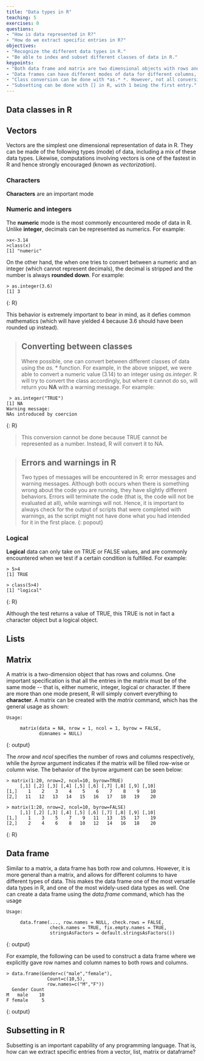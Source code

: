 ```yaml
---
title: "Data types in R"
teaching: 5
exercises: 0
questions: 
- "How is data represented in R?"
- "How do we extract specific entries in R?"
objectives: 
- "Recognize the different data types in R."
- "Be able to index and subset different classes of data in R." 
keypoints: 
- "Both data frame and matrix are two dimensional objects with rows and columns. "
- "Data frames can have different modes of data for different columns, while all the entries in the matrix must be of the same mode."
- "Class conversion can be done with *as.* *. However, not all conversions can occur and if unsuccessful, will return a warning message." 
- "Subsetting can be done with [] in R, with 1 being the first entry." 
---
```

## Data classes in R

## Vectors
Vectors are the simplest one dimensional representation of data in R. They can be made of the following types (mode) of data, including a mix of these data types. Likewise, computations involving vectors is one of the fastest in R and hence strongly encouraged (known as *vectorization*).  

### Characters 
**Characters** are an important mode
### Numeric and integers
The **numeric** mode is the most commonly encountered mode of data in R. Unlike **integer**, decimals can be represented as numerics. For example: 

~~~
>x<-3.14
>class(x)
[1] "numeric"
~~~

On the other hand, the when one tries to convert between a numeric and an integer (which cannot represent decimals), the decimal is stripped and the number is always **rounded down**. For example:

~~~
> as.integer(3.6)
[1] 3
~~~
 {: R}
 

This behavior is extremely important to bear in mind, as it defies common mathematics (which will have yielded 4 because 3.6 should have been rounded up instead). 

 > ## Converting between classes 
 >
 > Where possible, one can convert between different classes of data using the *as.* * function. For example, in the above snippet, we were able to convert a numeric value (3.14) to an integer using *as.integer*. R will try to convert the class accordingly, but where it cannot do so, will return you **NA** with a warning message. For example:
 
~~~
 > as.integer("TRUE")
[1] NA
Warning message:
NAs introduced by coercion 
~~~
{: R}

> This conversion cannot be done because TRUE cannot be represented as a number. Instead, R will convert it to NA.

> ## Errors and warnings in R
>
> Two types of messages will be encountered in R: error messages and warning messages. Although both  occurs when there is something wrong about the code you are running, they have slightly different behaviors. Errors will terminate the code (that is, the code will not be evaluated at all), while warnings will not. Hence, it is important to always check for the output of scripts that were completed with warnings, as the script might not have done what you had intended for it in the first place. 
{: popout}

### Logical 
**Logical** data can only take on TRUE or FALSE values, and are commonly encountered when we test if a certain condition is fulfilled. For example: 

~~~
> 5>4
[1] TRUE

> class(5>4)
[1] "logical"
~~~
{: R}

Although the test returns a value of TRUE, this TRUE is not in fact a character object but a logical object. 

## Lists

## Matrix
A matrix is a two-dimension object that has rows and columns. One important specification is that all the entries in the matrix must be of the same mode -- that is, either numeric, integer, logical or character. If there are more than one mode present, R will simply convert everything to **character**. 
A matrix can be created with the *matrix* command, which has the general usage as shown:

~~~
Usage:

     matrix(data = NA, nrow = 1, ncol = 1, byrow = FALSE,
            dimnames = NULL)

~~~
{: output}
 
The *nrow* and *ncol* specifies the number of rows and columns respectively, while the *byrow* argument indicates if the matrix will be filled row-wise or column wise. The behavior of the byrow argument can be seen below: 

~~~
> matrix(1:20, nrow=2, ncol=10, byrow=TRUE)
     [,1] [,2] [,3] [,4] [,5] [,6] [,7] [,8] [,9] [,10]
[1,]    1    2    3    4    5    6    7    8    9    10
[2,]   11   12   13   14   15   16   17   18   19    20

> matrix(1:20, nrow=2, ncol=10, byrow=FALSE)
     [,1] [,2] [,3] [,4] [,5] [,6] [,7] [,8] [,9] [,10]
[1,]    1    3    5    7    9   11   13   15   17    19
[2,]    2    4    6    8   10   12   14   16   18    20
~~~
{: R}

## Data frame 
Similar to a matrix, a data frame has both row and columns. However, it is more general than a matrix, and allows for different columns to have different types of data. This makes the data frame one of the most versatile data types in R, and one of the most widely-used data types as well. 
One can create a data frame using the *data.frame* command, which has the usage

~~~
Usage:

     data.frame(..., row.names = NULL, check.rows = FALSE,
                check.names = TRUE, fix.empty.names = TRUE,
                stringsAsFactors = default.stringsAsFactors())

~~~
{: output} 

For example, the following can be used to construct a data frame where we explicitly gave row names and column names to both rows and columns. 

~~~
> data.frame(Gender=c("male","female"),
		       Count=c(10,5), 
		       row.names=c("M","F"))
  Gender Count
M   male    10
F female     5
~~~ 
{: output}

## Subsetting in R 
Subsetting is an important capability of any programming language. That is, how can we extract specific entries from a vector, list, matrix or dataframe? 
